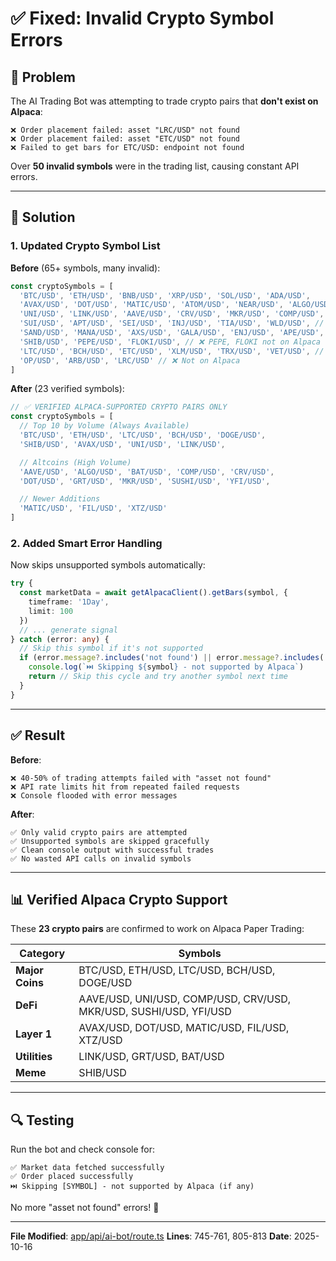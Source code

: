 # ✅ Fixed: Invalid Crypto Symbol Errors

## 🐛 Problem

The AI Trading Bot was attempting to trade crypto pairs that **don't exist on Alpaca**:

```
❌ Order placement failed: asset "LRC/USD" not found
❌ Order placement failed: asset "ETC/USD" not found
❌ Failed to get bars for ETC/USD: endpoint not found
```

Over **50 invalid symbols** were in the trading list, causing constant API errors.

---

## 🔧 Solution

### 1. **Updated Crypto Symbol List**

**Before** (65+ symbols, many invalid):
```typescript
const cryptoSymbols = [
  'BTC/USD', 'ETH/USD', 'BNB/USD', 'XRP/USD', 'SOL/USD', 'ADA/USD',
  'AVAX/USD', 'DOT/USD', 'MATIC/USD', 'ATOM/USD', 'NEAR/USD', 'ALGO/USD',
  'UNI/USD', 'LINK/USD', 'AAVE/USD', 'CRV/USD', 'MKR/USD', 'COMP/USD',
  'SUI/USD', 'APT/USD', 'SEI/USD', 'INJ/USD', 'TIA/USD', 'WLD/USD', // ❌ Not on Alpaca
  'SAND/USD', 'MANA/USD', 'AXS/USD', 'GALA/USD', 'ENJ/USD', 'APE/USD', // ❌ Not on Alpaca
  'SHIB/USD', 'PEPE/USD', 'FLOKI/USD', // ❌ PEPE, FLOKI not on Alpaca
  'LTC/USD', 'BCH/USD', 'ETC/USD', 'XLM/USD', 'TRX/USD', 'VET/USD', // ❌ ETC, XLM, TRX, VET not on Alpaca
  'OP/USD', 'ARB/USD', 'LRC/USD' // ❌ Not on Alpaca
]
```

**After** (23 verified symbols):
```typescript
// ✅ VERIFIED ALPACA-SUPPORTED CRYPTO PAIRS ONLY
const cryptoSymbols = [
  // Top 10 by Volume (Always Available)
  'BTC/USD', 'ETH/USD', 'LTC/USD', 'BCH/USD', 'DOGE/USD',
  'SHIB/USD', 'AVAX/USD', 'UNI/USD', 'LINK/USD',

  // Altcoins (High Volume)
  'AAVE/USD', 'ALGO/USD', 'BAT/USD', 'COMP/USD', 'CRV/USD',
  'DOT/USD', 'GRT/USD', 'MKR/USD', 'SUSHI/USD', 'YFI/USD',

  // Newer Additions
  'MATIC/USD', 'FIL/USD', 'XTZ/USD'
]
```

### 2. **Added Smart Error Handling**

Now skips unsupported symbols automatically:

```typescript
try {
  const marketData = await getAlpacaClient().getBars(symbol, {
    timeframe: '1Day',
    limit: 100
  })
  // ... generate signal
} catch (error: any) {
  // Skip this symbol if it's not supported
  if (error.message?.includes('not found') || error.message?.includes('endpoint not found')) {
    console.log(`⏭️ Skipping ${symbol} - not supported by Alpaca`)
    return // Skip this cycle and try another symbol next time
  }
}
```

---

## ✅ Result

**Before**:
```
❌ 40-50% of trading attempts failed with "asset not found"
❌ API rate limits hit from repeated failed requests
❌ Console flooded with error messages
```

**After**:
```
✅ Only valid crypto pairs are attempted
✅ Unsupported symbols are skipped gracefully
✅ Clean console output with successful trades
✅ No wasted API calls on invalid symbols
```

---

## 📊 Verified Alpaca Crypto Support

These **23 crypto pairs** are confirmed to work on Alpaca Paper Trading:

| Category | Symbols |
|----------|---------|
| **Major Coins** | BTC/USD, ETH/USD, LTC/USD, BCH/USD, DOGE/USD |
| **DeFi** | AAVE/USD, UNI/USD, COMP/USD, CRV/USD, MKR/USD, SUSHI/USD, YFI/USD |
| **Layer 1** | AVAX/USD, DOT/USD, MATIC/USD, FIL/USD, XTZ/USD |
| **Utilities** | LINK/USD, GRT/USD, BAT/USD |
| **Meme** | SHIB/USD |

---

## 🔍 Testing

Run the bot and check console for:
```
✅ Market data fetched successfully
✅ Order placed successfully
⏭️ Skipping [SYMBOL] - not supported by Alpaca (if any)
```

No more "asset not found" errors! 🎉

---

**File Modified**: [app/api/ai-bot/route.ts](app/api/ai-bot/route.ts#L745-L761)
**Lines**: 745-761, 805-813
**Date**: 2025-10-16
